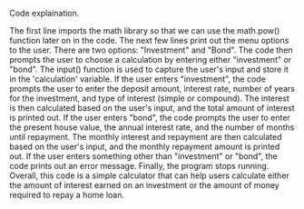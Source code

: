 Code explaination.

The first line imports the math library so that we can use the math.pow() function later on in the code.
The next few lines print out the menu options to the user. There are two options: "Investment" and "Bond".
The code then prompts the user to choose a calculation by entering either "investment" or "bond". The input() function is used to capture the user's input and store it in the 'calculation' variable.
If the user enters "investment", the code prompts the user to enter the deposit amount, interest rate, number of years for the investment, and type of interest (simple or compound). The interest is then calculated based on the user's input, and the total amount of interest is printed out.
If the user enters "bond", the code prompts the user to enter the present house value, the annual interest rate, and the number of months until repayment. The monthly interest and repayment are then calculated based on the user's input, and the monthly repayment amount is printed out.
If the user enters something other than "investment" or "bond", the code prints out an error message.
Finally, the program stops running.
Overall, this code is a simple calculator that can help users calculate either the amount of interest earned on an investment or the amount of money required to repay a home loan.
